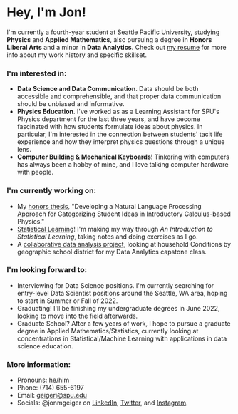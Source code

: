 # Hey, I'm Jon! 

I'm currently a fourth-year student at Seattle Pacific University, studying **Physics** and **Applied Mathematics**, also pursuing a degree in **Honors Liberal Arts** and a minor in **Data Analytics**. Check out [my resume](https://github.com/jonmgeiger/resume/blob/main/geiger_resume.pdf) for more info about my work history and specific skillset.

### I'm interested in: 
- **Data Science and Data Communication**. Data should be both accessible and comprehensible, and that proper data communication should be unbiased and informative. 
- **Physics Education**. I've worked as as a Learning Assistant for SPU's Physics department for the last three years, and have become fascinated with how students formulate ideas about physics. In particular, I'm interested in the connection between students' tacit life experience and how they interpret physics questions through a unique lens.
- **Computer Building & Mechanical Keyboards**! Tinkering with computers has always been a hobby of mine, and I love talking computer hardware with people.

### I'm currently working on: 
- My [honors thesis](https://github.com/jonmgeiger-honors-project), "Developing a Natural Language Processing Approach for Categorizing Student Ideas in Introductory Calculus-based Physics."
- [Statistical Learning](https://github.com/jonmgeiger/islr-notes)! I'm making my way through _An Introduction to Statistical Learning_, taking notes and doing exercises as I go. 
- A [collaborative data analysis project](https://github.com/noelgoodwin/household-conditions), looking at household Conditions by geographic school district for my Data Analytics capstone class. 

### I'm looking forward to: 
- Interviewing for Data Science positions. I'm currently searching for entry-level Data Scientist positions around the Seattle, WA area, hoping to start in Summer or Fall of 2022. 
- Graduating! I'll be finishing my undergraduate degrees in June 2022, looking to move into the field afterwards.
- Graduate School? After a few years of work, I hope to pursue a graduate degree in Applied Mathematics/Statistics, currently looking at concentrations in Statistical/Machine Learning with applications in data science education. 

### More information: 
- Pronouns: he/him
- Phone: (714) 655-6197
- Email: [geigerj@spu.edu](mailto:geigerj@spu.edu)
- Socials: @jonmgeiger on [LinkedIn](https://www.linkedin.com/in/jonmgeiger), [Twitter](https://www.twitter.com/jonmgeiger), and [Instagram](https://www.instagram.com/jonmgeiger).
